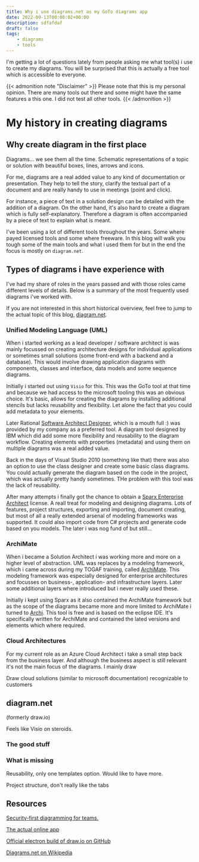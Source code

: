 ```yaml
---
title: Why i use diagrams.net as my GoTo diagrams app
date: 2022-09-13T00:00:02+00:00
description: sdfafdaf
draft: false
tags:
    - diagrams
    - tools
---
```


I'm getting a lot of questions lately from people asking me what tool(s) i use to create my diagrams. You will be surprised that this is actually a free tool which is accessible to everyone.

{{< admonition note "Disclaimer" >}}
Please note that this is my personal opinion. There are many tools out there and some might have the same features a this one. I did not test all other tools.
{{< /admonition >}}

# My history in creating diagrams

## Why create diagram in the first place

Diagrams... we see them all the time. Schematic representations of a topic or solution with beautiful boxes, lines, arrows and icons. 

For me, diagrams are a real added value to any kind of documentation or presentation. They help to tell the story, clarify the textual part of a document and are really handy to use in meetings (point and click). 

For instance, a piece of text in a solution design can be detailed with the addition of a diagram. On the other hand, it's also hard to create a diagram which is fully self-explanatory. Therefore a diagram is often accompanied by a piece of text to explain what is meant.

I've been using a lot of different tools throughout the years. Some where payed licensed tools and some where freeware. In this blog will walk you tough some of the main tools and what i used them for but in the end the focus is mostly on `diagram.net`.

## Types of diagrams i have experience with

I've had my share of roles in the years passed and with those roles came different levels of details. Below is a summary of the most frequently used diagrams i've worked with.

If you are not interested in this short historical overview, feel free to jump to the actual topic of this blog, [diagram.net](#diagramnet).

### Unified Modeling Language (UML)

When i started working as a lead developer / software architect is was mainly focussed on creating architecture designs for individual applications or sometimes small solutions (some front-end with a backend and a database). This would involve drawing application diagrams  with components, classes and interface, data models and some sequence diagrams.

Initially i started out using `Visio` for this. This was the GoTo tool at that time and because we had access to the microsoft tooling this was an obvious choice. It's basic, allows for creating the diagrams by installing additional stencils but lacks reusability and flexibility. Let alone the fact that you could add metadata to your elements. 

Later Rational [Software Architect Designer](https://www.ibm.com/products/rational-software-architect-designer), which is a mouth full :) was provided by my company as a preferred tool. A diagram tool designed by IBM which did add some more flexibility and reusability to the diagram workflow. Creating elements with properties (metadata) and using them on multiple diagrams was a real added value.

Back in the days of Visual Studio 2010 (something like that) there was also an option to use the class designer and create some basic class diagrams. You could actually generate the diagram based on the code in the project, which was actually pretty handy sometimes. THe problem with this tool was the lack of reusability. 

After many attempts i finally got the chance to obtain a [Sparx Enterprise Architect](https://sparxsystems.com/) license. A reall treat for modeling and designing diagrams. Lots of features, project structures, exporting and importing, document creating, but most of all a really extended arsenal of modeling frameworks was supported. It could also import code from C# projects and generate code based on you models. The later i was nog fund of but still...

### ArchiMate

When i became a Solution Architect i was working more and more on a higher level of abstraction. UML was replaces by a modeling framework, which i came across during my TOGAF training, called [ArchiMate](https://www.opengroup.org/archimate-forum/archimate-overview). This modeling framework was especially designed for enterprise architectures and focusses on business-, application- and infrastructure layers. Later some additional layers where introduced but i never really used these.

Initially i kept using Sparx as it also contained the ArchiMate framework but as the scope of the diagrams became more and more limited to ArchiMate i turned to [Archi](https://www.archimatetool.com/). This tool is free and is based on the eclipse IDE. It's specifically written for ArchiMate and contained the lated versions and elements which where required.

### Cloud Architectures

For my current role as an Azure Cloud Architect i take a small step back from the business layer. And although the business aspect is still relevant it's not the main focus of the diagrams. I mainly draw 

Draw cloud solutions (similar to microsoft documentation)
recognizable to customers

## diagram.net

(formerly draw.io)

Feels like Visio on steroids.

### The good stuff

### What is missing

Reusability, only one templates option. Would like to have more.

Project structure, don't really like the tabs

## Resources

[Security-first diagramming for teams.](https://www.diagrams.net/)

[The actual online app](https://app.diagrams.net/)

[Official electron build of draw.io on GitHub](https://github.com/jgraph/drawio-desktop)

[Diagrams.net on Wikipedia](https://en.wikipedia.org/wiki/Diagrams.net)